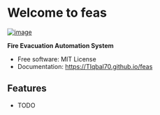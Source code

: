 # Welcome to feas


[![image](https://img.shields.io/pypi/v/feas.svg)](https://pypi.python.org/pypi/feas)


**Fire Evacuation Automation System**


-   Free software: MIT License
-   Documentation: <https://TIqbal70.github.io/feas>
    

## Features

-   TODO
